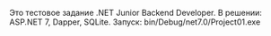 Это тестовое задание .NET Junior Backend Developer. В решении: ASP.NET 7, Dapper, SQLite. Запуск: bin/Debug/net7.0/Project01.exe
